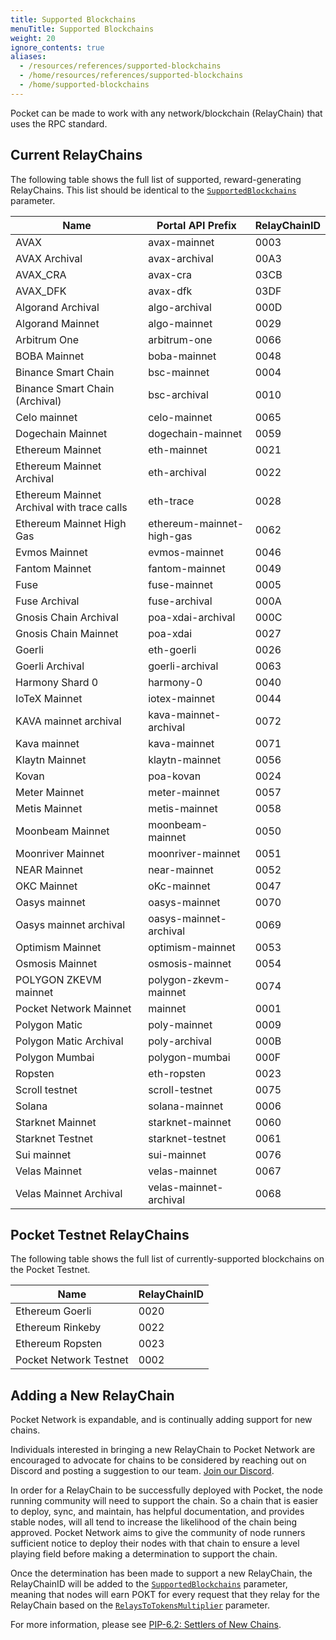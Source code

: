 ```yaml
---
title: Supported Blockchains
menuTitle: Supported Blockchains
weight: 20
ignore_contents: true
aliases:
  - /resources/references/supported-blockchains
  - /home/resources/references/supported-blockchains
  - /home/supported-blockchains
---
```



Pocket can be made to work with any network/blockchain (RelayChain) that uses the RPC standard.

## Current RelayChains

The following table shows the full list of supported, reward-generating RelayChains. This list should be identical to the [`SupportedBlockchains`](/learn/protocol-parameters/#supportedblockchains) parameter.

| Name                                        | Portal API Prefix         | RelayChainID |
| ------------------------------------------- | ------------------------- | ------------ |
| AVAX                                        | avax-mainnet              | 0003 
| AVAX Archival                               | avax-archival             | 00A3 
| AVAX_CRA                                    | avax-cra                  | 03CB 
| AVAX_DFK                                    | avax-dfk                  | 03DF 
| Algorand Archival                           | algo-archival             | 000D 
| Algorand Mainnet                            | algo-mainnet              | 0029 
| Arbitrum One                                | arbitrum-one              | 0066 
| BOBA Mainnet                                | boba-mainnet              | 0048 
| Binance Smart Chain                         | bsc-mainnet               | 0004 
| Binance Smart Chain (Archival)              | bsc-archival              | 0010
| Celo mainnet                                | celo-mainnet              | 0065 
| Dogechain Mainnet                           | dogechain-mainnet         | 0059
| Ethereum Mainnet                            | eth-mainnet               | 0021 
| Ethereum Mainnet Archival                   | eth-archival              | 0022
| Ethereum Mainnet Archival with trace calls  | eth-trace                 | 0028
| Ethereum Mainnet High Gas                   | ethereum-mainnet-high-gas | 0062
| Evmos Mainnet                               | evmos-mainnet             | 0046 
| Fantom Mainnet                              | fantom-mainnet            | 0049 
| Fuse                                        | fuse-mainnet              | 0005 
| Fuse Archival                               | fuse-archival             | 000A 
| Gnosis Chain Archival                       | poa-xdai-archival         | 000C
| Gnosis Chain Mainnet                        | poa-xdai                  | 0027 
| Goerli                                      | eth-goerli                | 0026 
| Goerli Archival                             | goerli-archival           | 0063 
| Harmony Shard 0                             | harmony-0                 | 0040 
| IoTeX Mainnet                               | iotex-mainnet             | 0044 
| KAVA mainnet archival                       | kava-mainnet-archival     | 0072
| Kava mainnet                                | kava-mainnet              | 0071 
| Klaytn Mainnet                              | klaytn-mainnet            | 0056 
| Kovan                                       | poa-kovan                 | 0024 
| Meter Mainnet                               | meter-mainnet             | 0057 
| Metis Mainnet                               | metis-mainnet             | 0058 
| Moonbeam Mainnet                            | moonbeam-mainnet          | 0050
| Moonriver Mainnet                           | moonriver-mainnet         | 0051
| NEAR Mainnet                                | near-mainnet              | 0052 
| OKC Mainnet                                 | oKc-mainnet               | 0047 
| Oasys mainnet                               | oasys-mainnet             | 0070 
| Oasys mainnet archival                      | oasys-mainnet-archival    | 0069
| Optimism Mainnet                            | optimism-mainnet          | 0053
| Osmosis Mainnet                             | osmosis-mainnet           | 0054 
| POLYGON ZKEVM mainnet                       | polygon-zkevm-mainnet     | 0074
| Pocket Network Mainnet                      | mainnet                   | 0001 
| Polygon Matic                               | poly-mainnet              | 0009 
| Polygon Matic Archival                      | poly-archival             | 000B
| Polygon Mumbai                              | polygon-mumbai            | 000F 
| Ropsten                                     | eth-ropsten               | 0023 
| Scroll testnet                              | scroll-testnet            | 0075 
| Solana                                      | solana-mainnet            | 0006 
| Starknet Mainnet                            | starknet-mainnet          | 0060
| Starknet Testnet                            | starknet-testnet          | 0061
| Sui mainnet                                 | sui-mainnet               | 0076 
| Velas Mainnet                               | velas-mainnet             | 0067 
| Velas Mainnet Archival                      | velas-mainnet-archival    | 0068


## Pocket Testnet RelayChains

The following table shows the full list of currently-supported blockchains on the Pocket Testnet.

| Name                   | RelayChainID |
| ---------------------- | ------------ |
| Ethereum Goerli        | 0020         |
| Ethereum Rinkeby       | 0022         |
| Ethereum Ropsten       | 0023         |
| Pocket Network Testnet | 0002         |

## Adding a New RelayChain

Pocket Network is expandable, and is continually adding support for new chains.

Individuals interested in bringing a new RelayChain to Pocket Network are encouraged to advocate for chains to be considered by reaching out on Discord and posting a suggestion to our team. [Join our Discord](https://discord.gg/pokt).

In order for a RelayChain to be successfully deployed with Pocket, the node running community will need to support the chain. So a chain that is easier to deploy, sync, and maintain, has helpful documentation, and provides stable nodes, will all tend to increase the likelihood of the chain being approved. Pocket Network aims to give the community of node runners sufficient notice to deploy their nodes with that chain to ensure a level playing field before making a determination to support the chain.

Once the determination has been made to support a new RelayChain, the RelayChainID will be added to the [`SupportedBlockchains`](/learn/protocol-parameters/#supportedblockchains) parameter, meaning that nodes will earn POKT for every request that they relay for the RelayChain based on the [`RelaysToTokensMultiplier`](/learn/protocol-parameters/#relaystotokensmultiplier) parameter.

For more information, please see [PIP-6.2: Settlers of New Chains](https://forum.pokt.network/t/pip-6-2-settlers-of-new-chains/).
